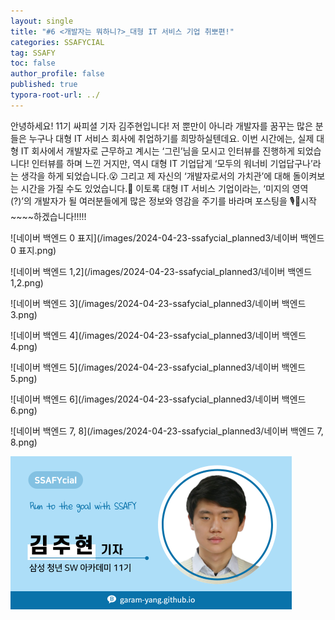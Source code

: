 ```yaml
---
layout: single
title: "#6 <개발자는 뭐하니?>_대형 IT 서비스 기업 취뽀편!"
categories: SSAFYCIAL
tag: SSAFY
toc: false
author_profile: false
published: true
typora-root-url: ../
---
```

 안녕하세요! 11기 싸피셜 기자 김주현입니다! 저 뿐만이 아니라 개발자를 꿈꾸는 많은 분들은 누구나 대형 IT 서비스 회사에 취업하기를 희망하실텐데요. 이번 시간에는, 실제 대형 IT 회사에서 개발자로 근무하고 계시는 ‘그린’님을 모시고 인터뷰를 진행하게 되었습니다! 인터뷰를 하며 느낀 거지만, 역시 대형 IT 기업답게 ‘모두의 워너비 기업답구나’라는 생각을 하게 되었습니다.😮 그리고 제 자신의 ‘개발자로서의 가치관’에 대해 돌이켜보는 시간을 가질 수도 있었습니다.🙏 이토록 대형 IT 서비스 기업이라는, ‘미지의 영역(?)’의 개발자가 될 여러분들에게 많은 정보와 영감을 주기를 바라며 포스팅을 🎙️📢시작~~~~하겠습니다!!!!!

![네이버 백엔드 0 표지](/images/2024-04-23-ssafycial_planned3/네이버 백엔드 0 표지.png)

![네이버 백엔드 1,2](/images/2024-04-23-ssafycial_planned3/네이버 백엔드 1,2.png)

![네이버 백엔드 3](/images/2024-04-23-ssafycial_planned3/네이버 백엔드 3.png)

![네이버 백엔드 4](/images/2024-04-23-ssafycial_planned3/네이버 백엔드 4.png)

![네이버 백엔드 5](/images/2024-04-23-ssafycial_planned3/네이버 백엔드 5.png)

![네이버 백엔드 6](/images/2024-04-23-ssafycial_planned3/네이버 백엔드 6.png)

![네이버 백엔드 7, 8](/images/2024-04-23-ssafycial_planned3/네이버 백엔드 7, 8.png)

<img src="/images/2024-03-24-ssafycial_planned2/11기_구미_김주현.png" alt="11기_구미_김주현" style="zoom:50%;" />
